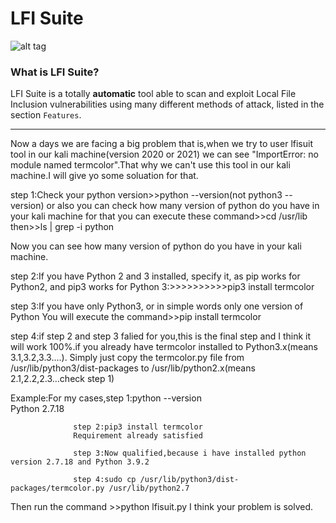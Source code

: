 

# LFI Suite

![alt tag](https://github.com/D35m0nd142/LFISuite/blob/master/screen.png)

<h3> What is LFI Suite? </h3>

LFI Suite is a totally <b>automatic</b> tool able to scan and exploit Local File Inclusion vulnerabilities using many different methods of attack, listed in the section `Features`.

* * * 
Now a days we are facing a big problem that is,when we try to user lfisuit tool in our kali machine(version 2020 or 2021) we can see "ImportError: no module named termcolor".That why we can't use this tool in our kali machine.I will give yo some soluation for that.

step 1:Check your python version>>python --version(not python3 --version) or also you can check how many version of python do you have in your kali machine for that you can execute these command>>cd /usr/lib <br>then>>ls | grep -i python

Now you can see how many version of python do you have in your kali machine.

step 2:If you have Python 2 and 3 installed, specify it, as pip works for Python2, and pip3 works for Python 3:>>>>>>>>>>pip3 install termcolor

step 3:If you have only Python3, or in simple words only one version of Python You will execute the command>>pip install termcolor

step 4:if step 2 and step 3 falied for you,this is the final step and I think it will work 100%.if you already have termcolor installed to Python3.x(means 3.1,3.2,3.3....). Simply just copy the termcolor.py file from /usr/lib/python3/dist-packages to /usr/lib/python2.x(means 2.1,2.2,2.3...check step 1)

Example:For my cases,step 1:python --version <br>
                            Python 2.7.18

                  step 2:pip3 install termcolor
                  Requirement already satisfied
                  
                  step 3:Now qualified,because i have installed python version 2.7.18 and Python 3.9.2
                  
                  step 4:sudo cp /usr/lib/python3/dist-packages/termcolor.py /usr/lib/python2.7
Then run the command >>python lfisuit.py I think your problem is solved.
